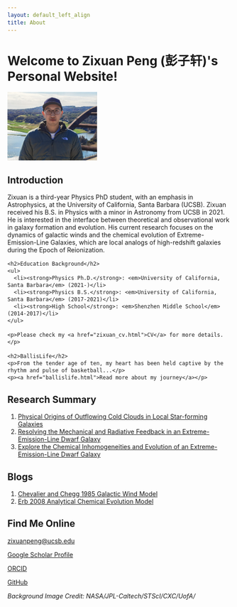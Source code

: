 ```yaml
---
layout: default_left_align
title: About
---
```


<h1>Welcome to Zixuan Peng (彭子轩)'s Personal Website!</h1>
<img src="./assets/images/zixuan_peng_photos/photo_zixuan.jpg" alt="Zixuan Peng's Selfie" style="height:30%; width:40%;">
<div class="container">
  <!-- Left Column -->
  <div class="left-column">
    <h2>Introduction</h2>
    <p>Zixuan is a third-year Physics PhD student, with an emphasis in Astrophysics, at the University of California, Santa Barbara (UCSB). Zixuan received his B.S. in Physics with a minor in Astronomy from UCSB in 2021. He is interested in the interface between theoretical and observational work in galaxy formation and evolution. His current research focuses on the dynamics of galactic winds and the chemical evolution of Extreme-Emission-Line Galaxies, which are local analogs of high-redshift galaxies during the Epoch of Reionization.</p>

    <h2>Education Background</h2>
    <ul>
      <li><strong>Physics Ph.D.</strong>: <em>University of California, Santa Barbara</em> (2021-)</li>
      <li><strong>Physics B.S.</strong>: <em>University of California, Santa Barbara</em> (2017-2021)</li>
      <li><strong>High School</strong>: <em>Shenzhen Middle School</em> (2014-2017)</li>
    </ul>

    <p>Please check my <a href="zixuan_cv.html">CV</a> for more details.</p>

    <h2>BallisLife</h2>
    <p>From the tender age of ten, my heart has been held captive by the rhythm and pulse of basketball...</p>
    <p><a href="ballislife.html">Read more about my journey</a></p>
  </div>

  <!-- Right Column -->
  <div class="right-column">
    <h2>Research Summary</h2>
    <ol>
      <li><a href="research.html#esi_galactic_wind">Physical Origins of Outflowing Cold Clouds in Local Star-forming Galaxies</a></li>
      <li><a href="research.html#kcwi_1044_clm_zp">Resolving the Mechanical and Radiative Feedback in an Extreme-Emission-Line Dwarf Galaxy</a></li>
      <li><a href="research.html#kcwi_1044">Explore the Chemical Inhomogeneities and Evolution of an Extreme-Emission-Line Dwarf Galaxy</a></li>
    </ol>
    <h2>Blogs</h2>
    <ol>
      <li><a href="blog.html#CC85">Chevalier and Chegg 1985 Galactic Wind Model</a></li>
      <li><a href="blog.html#Erb08">Erb 2008 Analytical Chemical Evolution Model</a></li>
    </ol>
    <h2>Find Me Online</h2>
    <p>
        <i class="fas fa-envelope"></i> 
        <a href="mailto:zixuanpeng@ucsb.edu">zixuanpeng@ucsb.edu</a>
    </p>
    <p>
        <i class="fas fa-graduation-cap"></i> 
        <a href="https://scholar.google.com/citations?user=8vbGPt0AAAAJ&hl=en">Google Scholar Profile</a>
    </p>
    <p>
        <i class="fab fa-orcid"></i> 
        <a href="https://orcid.org/0000-0003-3467-6810">ORCID</a>
    </p>
    <p>
        <i class="fab fa-github"></i> 
        <a href="https://github.com/jasonpeng17">GitHub</a>
    </p>
  </div>
</div>

<p><em>Background Image Credit: NASA/JPL-Caltech/STScI/CXC/UofA/</em></p>
